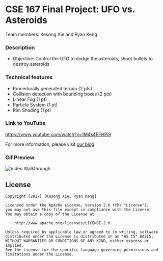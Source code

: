 # CSE 167 Final Project: UFO vs. Asteroids

Team members: Kesong Xie and Ryan Keng

### Description
  * Objective: Control the UFO to dodge the asteroids, shoot bullets to destroy asteroids
  
### Technical features
  * Procedurally generated terrain (2 pts)  
  * Collision detection with bounding boxes (2 pts)  
  * Linear Fog (1 pt)
  * Particle System (1 pt)
  * Rim Shading (1 pt)
  
### Link to YouTube
https://www.youtube.com/watch?v=1M4k4EFHPi8
 
  
For more information, please visit [our blog](https://kesongandryan.blogspot.com/).

### Gif Preview
<img src='https://github.com/kesongxie/CSE167FinalProject/blob/master/assignment0/gif/UFO.gif' title='Video Walkthrough' width='' alt='Video Walkthrough' />


## License

    Copyright [2017] [Kesong Xie, Ryan Keng]
    
    Licensed under the Apache License, Version 2.0 (the "License");
    you may not use this file except in compliance with the License.
    You may obtain a copy of the License at

        http://www.apache.org/licenses/LICENSE-2.0

    Unless required by applicable law or agreed to in writing, software
    distributed under the License is distributed on an "AS IS" BASIS,
    WITHOUT WARRANTIES OR CONDITIONS OF ANY KIND, either express or implied.
    See the License for the specific language governing permissions and
    limitations under the License.
